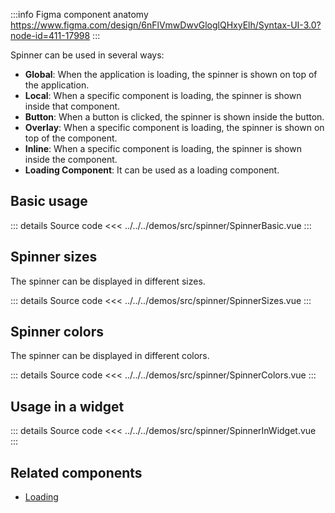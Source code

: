 :::info Figma component anatomy
https://www.figma.com/design/6nFlVmwDwvGloglQHxyElh/Syntax-UI-3.0?node-id=411-17998
:::

Spinner can be used in several ways:

- **Global**: When the application is loading, the spinner is shown on top of the application.
- **Local**: When a specific component is loading, the spinner is shown inside that component.
- **Button**: When a button is clicked, the spinner is shown inside the button.
- **Overlay**: When a specific component is loading, the spinner is shown on top of the component.
- **Inline**: When a specific component is loading, the spinner is shown inside the component.
- **Loading Component**: It can be used as a loading component.

## Basic usage

<SpinnerBasic />

::: details Source code
<<< ../../../demos/src/spinner/SpinnerBasic.vue
:::

## Spinner sizes

The spinner can be displayed in different sizes.

<SpinnerSizes />

::: details Source code
<<< ../../../demos/src/spinner/SpinnerSizes.vue
:::

## Spinner colors

The spinner can be displayed in different colors.

<SpinnerColors />

::: details Source code
<<< ../../../demos/src/spinner/SpinnerColors.vue
:::

## Usage in a widget

<SpinnerInWidget />

::: details Source code
<<< ../../../demos/src/spinner/SpinnerInWidget.vue
:::

## Related components

- [Loading](/components/loading/loading.doc)

